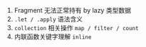 

1. Fragment 无法正常持有 by lazy 类型数据
2. `.let / .apply` 语法含义
3. `collection` 相关操作 `map / filter / count`
4. 内联函数关键字理解 `inline`